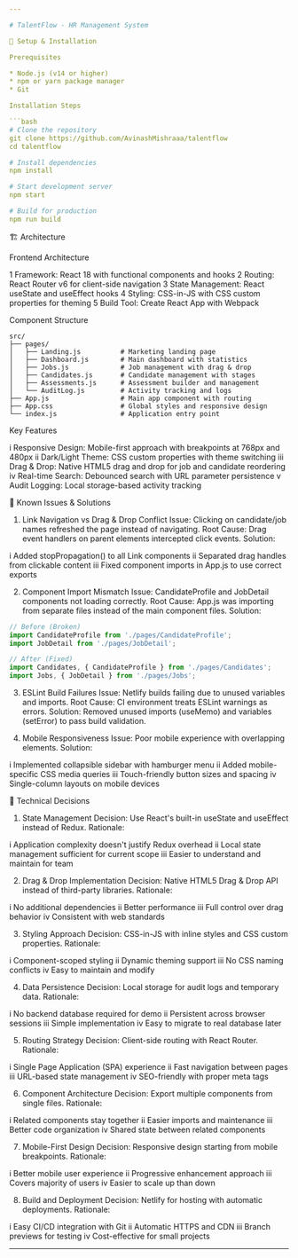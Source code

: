 ```yaml
---

# TalentFlow - HR Management System

🚀 Setup & Installation

Prerequisites

* Node.js (v14 or higher)
* npm or yarn package manager
* Git

Installation Steps

```bash
# Clone the repository
git clone https://github.com/AvinashMishraaa/talentflow
cd talentflow

# Install dependencies
npm install

# Start development server
npm start

# Build for production
npm run build
```

🏗️ Architecture

Frontend Architecture

1 Framework: React 18 with functional components and hooks
2 Routing: React Router v6 for client-side navigation
3 State Management: React useState and useEffect hooks
4 Styling: CSS-in-JS with CSS custom properties for theming
5 Build Tool: Create React App with Webpack

Component Structure

```
src/
├── pages/
│   ├── Landing.js          # Marketing landing page
│   ├── Dashboard.js        # Main dashboard with statistics
│   ├── Jobs.js             # Job management with drag & drop
│   ├── Candidates.js       # Candidate management with stages
│   ├── Assessments.js      # Assessment builder and management
│   └── AuditLog.js         # Activity tracking and logs
├── App.js                  # Main app component with routing
├── App.css                 # Global styles and responsive design
└── index.js                # Application entry point
```

Key Features

i   Responsive Design: Mobile-first approach with breakpoints at 768px and 480px
ii  Dark/Light Theme: CSS custom properties with theme switching
iii Drag & Drop: Native HTML5 drag and drop for job and candidate reordering
iv  Real-time Search: Debounced search with URL parameter persistence
v   Audit Logging: Local storage-based activity tracking

🐛 Known Issues & Solutions

1. Link Navigation vs Drag & Drop Conflict
   Issue: Clicking on candidate/job names refreshed the page instead of navigating.
   Root Cause: Drag event handlers on parent elements intercepted click events.
   Solution:

i   Added stopPropagation() to all Link components
ii  Separated drag handles from clickable content
iii Fixed component imports in App.js to use correct exports

2. Component Import Mismatch
   Issue: CandidateProfile and JobDetail components not loading correctly.
   Root Cause: App.js was importing from separate files instead of the main component files.
   Solution:

```javascript
// Before (Broken)
import CandidateProfile from './pages/CandidateProfile';
import JobDetail from './pages/JobDetail';

// After (Fixed)
import Candidates, { CandidateProfile } from './pages/Candidates';
import Jobs, { JobDetail } from './pages/Jobs';
```

3. ESLint Build Failures
   Issue: Netlify builds failing due to unused variables and imports.
   Root Cause: CI environment treats ESLint warnings as errors.
   Solution: Removed unused imports (useMemo) and variables (setError) to pass build validation.

4. Mobile Responsiveness
   Issue: Poor mobile experience with overlapping elements.
   Solution:

i   Implemented collapsible sidebar with hamburger menu
ii  Added mobile-specific CSS media queries
iii Touch-friendly button sizes and spacing
iv  Single-column layouts on mobile devices

🔧 Technical Decisions

1. State Management
   Decision: Use React's built-in useState and useEffect instead of Redux.
   Rationale:

i   Application complexity doesn't justify Redux overhead
ii  Local state management sufficient for current scope
iii Easier to understand and maintain for team

2. Drag & Drop Implementation
   Decision: Native HTML5 Drag & Drop API instead of third-party libraries.
   Rationale:

i   No additional dependencies
ii  Better performance
iii Full control over drag behavior
iv  Consistent with web standards

3. Styling Approach
   Decision: CSS-in-JS with inline styles and CSS custom properties.
   Rationale:

i   Component-scoped styling
ii  Dynamic theming support
iii No CSS naming conflicts
iv  Easy to maintain and modify

4. Data Persistence
   Decision: Local storage for audit logs and temporary data.
   Rationale:

i   No backend database required for demo
ii  Persistent across browser sessions
iii Simple implementation
iv  Easy to migrate to real database later

5. Routing Strategy
   Decision: Client-side routing with React Router.
   Rationale:

i   Single Page Application (SPA) experience
ii  Fast navigation between pages
iii URL-based state management
iv  SEO-friendly with proper meta tags

6. Component Architecture
   Decision: Export multiple components from single files.
   Rationale:

i   Related components stay together
ii  Easier imports and maintenance
iii Better code organization
iv  Shared state between related components

7. Mobile-First Design
   Decision: Responsive design starting from mobile breakpoints.
   Rationale:

i   Better mobile user experience
ii  Progressive enhancement approach
iii Covers majority of users
iv  Easier to scale up than down

8. Build and Deployment
   Decision: Netlify for hosting with automatic deployments.
   Rationale:

i   Easy CI/CD integration with Git
ii  Automatic HTTPS and CDN
iii Branch previews for testing
iv  Cost-effective for small projects

---
```



